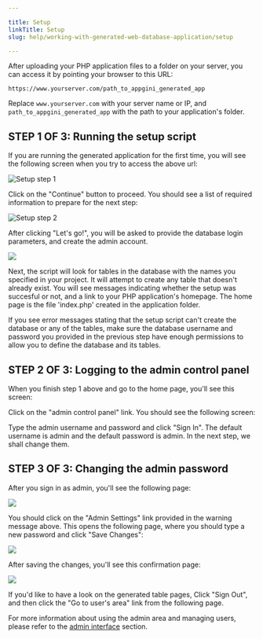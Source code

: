 ```yaml
---

title: Setup
linkTitle: Setup
slug: help/working-with-generated-web-database-application/setup

---
```


After uploading your PHP application files to a folder on your server,
you can access it by pointing your browser to this URL:

```plaintext
https://www.yourserver.com/path_to_appgini_generated_app
```

Replace `www.yourserver.com` with your server name or IP, and
`path_to_appgini_generated_app` with the path to your
application's folder.

## STEP 1 OF 3: Running the setup script

If you are running the generated application for the first time, you
will see the following screen when you try to access the above url:

![Setup step 1](https://cdn.bigprof.com/appgini-desktop/help/setup-1.png)

Click on the "Continue" button to proceed. You should see a list of required information to prepare for the next step:

![Setup step 2](https://cdn.bigprof.com/appgini-desktop/help/setup-2.png)

After clicking "Let's go!", you will be asked to provide the database login parameters, and create the admin account.

![](https://cdn.bigprof.com/appgini-desktop/help/setup-3.png)

Next, the script will look for tables in the database with the names you
specified in your project. It will attempt to create any table that
doesn\'t already exist. You will see messages indicating whether the
setup was succesful or not, and a link to your PHP application\'s
homepage. The home page is the file \'index.php\' created in the
application folder.

If you see error messages stating that the setup script can\'t create
the database or any of the tables, make sure the database username and password
you provided in the previous step have enough permissions to allow you to define
the database and its tables.

## STEP 2 OF 3: Logging to the admin control panel

When you finish step 1 above and go to the home page, you\'ll see this
screen:


Click on the \"admin control panel\" link. You should see the following
screen:



Type the admin username and password and click \"Sign In\". The default
username is admin and the default password is admin. In the next step,
we shall change them.

## STEP 3 OF 3: Changing the admin password

After you sign in as admin, you\'ll see the following page:

![](https://cdn.bigprof.com/appgini-desktop/help/setup-5.png)


You should click on the \"Admin Settings\" link provided in the warning
message above. This opens the following page, where you should type a
new password and click \"Save Changes\":


![](https://cdn.bigprof.com/appgini-desktop/help/setup-admin-settings.png)


After saving the changes, you\'ll see this confirmation page:


![](https://cdn.bigprof.com/appgini-desktop/help/setup-admin-saved.png)


If you\'d like to have a look on the generated table pages, Click \"Sign
Out\", and then click the \"Go to user\'s area\" link from the following
page.

For more information about using the admin area and managing users,
please refer to the [admin
interface](/appgini/help/working-with-generated-web-database-application/the-admin-interface)
section.
